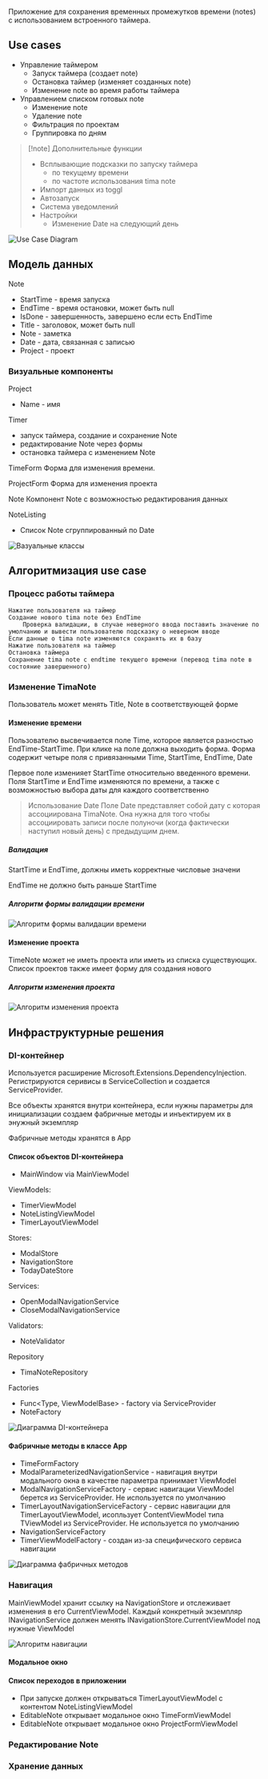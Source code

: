 Приложение для сохранения временных промежутков времени (notes) с использованием встроенного таймера.

## Use cases

- Управление таймером
    - Запуск таймера (создает note)
    - Остановка таймер (изменяет созданных note)
    - Изменение note во время работы таймера
- Управлением списком готовых note
    - Изменение note
    - Удаление note
    - Фильтрация по проектам
    - Группировка по дням
> [!note] Дополнительные функции
> - Всплывающие подсказки по запуску таймера
>     - по текущему времени
>     - по частоте использования tima note
> - Импорт данных из toggl
> - Автозапуск
> - Система уведомлений
> - Настройки
>   - Изменение Date на следующий день

![Use Case Diagram](./use-cases/TimaProject.svg)
## Модель данных

Note
- StartTime - время запуска
- EndTime - время остановки, может быть null
- IsDone - завершенность, завершено если есть EndTime
- Title - заголовок, может быть null
- Note - заметка
- Date - дата, связанная с записью
- Project - проект

### Визуальные компоненты
Project
- Name - имя

Timer
- запуск таймера, создание и сохранение Note
- редактирование Note через формы
- остановка таймера с изменением Note

TimeForm
Форма для изменения времени.

ProjectForm
Форма для изменения проекта

Note
Компонент Note с возможностью редактирования данных

NoteListing
- Список Note сгруппированный по Date

![Вазуальные классы](./class_diagrams/images/visual.png)

## Алгоритмизация use case

### Процесс работы таймера

```
Нажатие пользователя на таймер
Создание нового tima note без EndTime
    Проверка валидации, в случае неверного ввода поставить значение по умолчанию и вывести пользователю подсказку о неверном вводе
Если данные о tima note изменяются сохранять их в базу
Нажатие пользователя на таймер
Остановка таймера
Сохранение tima note с endtime текущего времени (перевод tima note в состояние завершенного)
```


### Изменение TimaNote
Пользователь может менять Title, Note в соответствующей форме
#### Изменение времени
Пользователю высвечивается поле Time, которое является разностью EndTime-StartTime. 
При клике на поле должна выходить форма. Форма содержит четыре поля с привязанными Time, StartTime, EndTime, Date

Первое поле изменияет StartTime относительно введенного времени. Поля StartTime и EndTime изменяются по времени, а также с возможностью выбора даты для каждого соответственно

> Использование Date
Поле Date представляет собой дату с которая ассоциирована TimaNote. Она нужна для того чтобы ассоциировать записи после полуночи (когда фактически наступил новый день) с предыдущим днем. 

##### Валидация

StartTime и EndTime, должны иметь корректные числовые значени

EndTime не должно быть раньше StartTime
##### Алгоритм формы валидации времени

![Алгоритм формы валидации времени](./activities/images/Алгоритм_формы_валидации_времени.png)

#### Изменение проекта
TimeNote может не иметь проекта или иметь из списка существующих.
Список проектов также имеет форму для создания нового

##### Алгоритм изменения проекта
![Алгоритм изменения проекта](./activities/images/Алгоритм_изменения_проекта.png)


## Инфраструктурные решения
### DI-контейнер
Используется расширение Microsoft.Extensions.DependencyInjection. Регистрируются серивисы в ServiceCollection и создается ServiceProvider. 

Все объекты хранятся внутри контейнера, если нужны параметры для инициализации создаем фабричные методы и инъектируем их в энужный экземпляр

Фабричные методы хранятся в App

#### Список объектов DI-контейнера

- MainWindow via MainViewModel

ViewModels:
- TimerViewModel
- NoteListingViewModel
- TimerLayoutViewModel

Stores:

- ModalStore
- NavigationStore
- TodayDateStore

Services:

- OpenModalNavigationService
- CloseModalNavigationService

Validators:

- NoteValidator

Repository
- TimaNoteRepository

Factories
- Func<Type, ViewModelBase> - factory via ServiceProvider
- NoteFactory

![Диаграмма DI-контейнера](./class_diagrams/images/di-container.svg)

#### Фабричные методы в классе App
- TimeFormFactory
- ModalParameterizedNavigationService - навигация внутри модального окна в качестве параметра принимает ViewModel
- ModalNavigationServiceFactory - сервис навигации ViewModel берется из ServiceProvider. Не используется по умолчанию
- TimerLayoutNavigationServiceFactory<TViewModel> - сервис навигации для TimerLayoutViewModel, исопльзует ContentViewModel типа TViewModel из ServiceProvider. Не используется по умолчанию
- NavigationServiceFactory
- TimerViewModelFactory - создан из-за специфического сервиса навигации

![Диаграмма фабричных методов](./class_diagrams/images/factory-methods.svg)

### Навигация
MainViewModel хранит ссылку на NavigationStore и отслеживает изменения в его CurrentViewModel. Каждый конкретный экземпляр INavigationService должен менять INavigationStore.CurrentViewModel под нужные ViewModel

![Алгоритм навигации](./activities/images/navigation.svg)

#### Модальное окно


#### Список переходов в приложении
- При запуске должен открываться TimerLayoutViewModel с контентом NoteListingViewModel
- EditableNote открывает модальное окно TimeFormViewModel
- EditableNote открывает модальное окно ProjectFormViewModel

### Редактирование Note


### Хранение данных